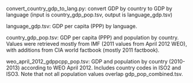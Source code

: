 convert_country_gdp_to_lang.py: convert GDP by country to GDP by language (input is country_gdp_pop.tsv, output is language_gdp.tsv)

language_gdp.tsv: GDP per capita (PPP) by language. 

country_gdp_pop.tsv: GDP per capita (PPP) and population by country. Values were retrieved mostly from IMF (2011 values from April 2012 WEO), with additions from CIA world factbook (mostly 2011 factbook).

weo_april_2012_gdppcpp_pop.tsv: GDP and population by country (2010-2013) according to WEO April 2012. Includes country codes in ISO2 and ISO3. Note that not all population values overlap gdp_pop_combined.tsv.